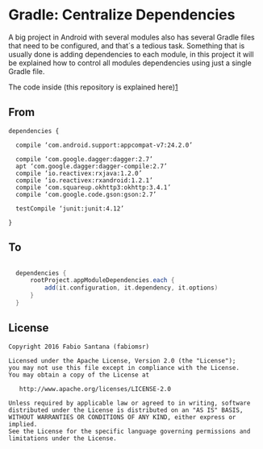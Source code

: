 # Gradle: Centralize Dependencies

A big project in Android with several modules also has several Gradle files that need to be configured, and that´s a tedious task. Something that is usually done is adding dependencies to each module, in this project it will be explained how to control all modules dependencies using just a single Gradle file.

The code inside (this repository is explained here)[1]

## From

```
dependencies {

  compile ‘com.android.support:appcompat-v7:24.2.0’

  compile ‘com.google.dagger:dagger:2.7’
  apt ‘com.google.dagger:dagger-compile:2.7’
  compile ‘io.reactivex:rxjava:1.2.0’
  compile ‘io.reactivex:rxandroid:1.2.1’
  compile ‘com.squareup.okhttp3:okhttp:3.4.1’
  compile ‘com.google.code.gson:gson:2.7’

  testCompile ‘junit:junit:4.12’

}
```

## To

```groovy

  dependencies {
      rootProject.appModuleDependencies.each {
          add(it.configuration, it.dependency, it.options)
      }
  }

```


License
-------

    Copyright 2016 Fabio Santana (fabiomsr)

    Licensed under the Apache License, Version 2.0 (the "License");
    you may not use this file except in compliance with the License.
    You may obtain a copy of the License at

       http://www.apache.org/licenses/LICENSE-2.0

    Unless required by applicable law or agreed to in writing, software
    distributed under the License is distributed on an "AS IS" BASIS,
    WITHOUT WARRANTIES OR CONDITIONS OF ANY KIND, either express or implied.
    See the License for the specific language governing permissions and
    limitations under the License.
    
[1]:https://medium.com/@develodroid/android-how-to-add-gradle-dependencies-using-foreach-c4cbcc070458#.2588yruk5
